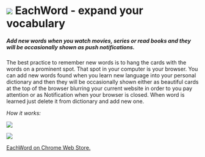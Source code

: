 # ![](https://user-images.githubusercontent.com/11778655/28394526-43683e4c-6cf6-11e7-8c05-4d62ebeb88d5.png) EachWord - expand your vocabulary

##### Add new words when you watch movies, series or read books and they will be occasionally shown as push notifications.
The best practice to remember new words is to hang the cards with the words on a prominent spot. That spot in your computer is your browser. You can add new words found when you learn new language into your personal dictionary and then they will be occasionally shown either as beautiful cards at the top of the browser blurring your current website in order to you pay attention or as Notification when your browser is closed. When word is learned just delete it from dictionary and add new one.

*How it works:*

![](https://user-images.githubusercontent.com/11778655/28394701-9dc1db9a-6cf7-11e7-844f-c7bb56aa0504.png)

![](https://user-images.githubusercontent.com/11778655/28394871-c6f68190-6cf8-11e7-80c0-9f396f1018a9.png)

<a href="https://chrome.google.com/webstore/detail/eachword-expand-your-voca/ndbpgappknhobbikhmjenceoklpaalam" target="_blank">EachWord on Chrome Web Store.</a>
